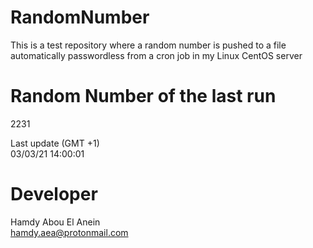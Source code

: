 # RandomNumber    
This is a test repository where a random number is pushed to a file automatically passwordless from a cron job in my Linux CentOS server    
# Random Number of the last run   
2231
      
Last update (GMT +1)    
03/03/21 14:00:01
# Developer    
Hamdy Abou El Anein   
hamdy.aea@protonmail.com
